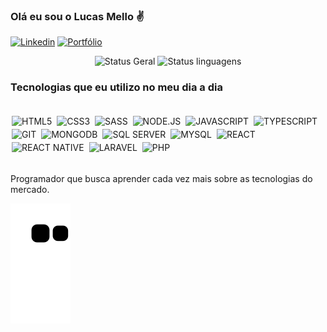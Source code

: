 
### Olá eu sou o Lucas Mello ✌️

[![Linkedin](	https://img.shields.io/badge/LinkedIn-0077B5?style=for-the-badge&logo=linkedin&logoColor=white)](https://www.linkedin.com/in/lucas-matos-de-mello-474a29196/) [![Portfólio](https://img.shields.io/badge/website-000000?style=for-the-badge&logo=About.me&logoColor=white)](https://lucas-mmello.github.io/Portfolio)

<div align="center">
  <img src="https://github-readme-stats-sigma-five.vercel.app/api?username=lucas-mmello&show_icons=true&theme=great-gatsby" alt="Status Geral" height="150" />
  <img src="https://github-readme-stats-sigma-five.vercel.app/api/top-langs/?username=lucas-mmello&layout=compact&theme=great-gatsby" alt="Status linguagens" height="150" />

</div>

### Tecnologias que eu utilizo no meu dia a dia

<div style="display: inline_block"><br/>
  <img align="center" alt="HTML5" src="https://img.shields.io/badge/HTML5-E34F26?style=for-the-badge&logo=html5&logoColor=white" style="margin: 2px"/>
  <img align="center" alt="CSS3" src="https://img.shields.io/badge/CSS3-1572B6?style=for-the-badge&logo=css3&logoColor=white" style="margin: 2px" />
  <img align="center" alt="SASS" src="https://img.shields.io/badge/Sass-CC6699?style=for-the-badge&logo=sass&logoColor=white" style="margin: 2px" />
  <img align="center" alt="NODE.JS" src="https://img.shields.io/badge/Node.js-43853D?style=for-the-badge&logo=node.js&logoColor=white" style="margin: 2px" />
  <img align="center" alt="JAVASCRIPT" src="https://img.shields.io/badge/JavaScript-F7DF1E?style=for-the-badge&logo=javascript&logoColor=black" style="margin: 2px" />
  <img align="center" alt="TYPESCRIPT" src="https://img.shields.io/badge/TypeScript-007ACC?style=for-the-badge&logo=typescript&logoColor=white" style="margin: 2px" />
  <img align="center" alt="GIT" src="https://img.shields.io/badge/GIT-E44C30?style=for-the-badge&logo=git&logoColor=white" style="margin: 2px" />
  <img align="center" alt="MONGODB" src="https://img.shields.io/badge/MongoDB-4EA94B?style=for-the-badge&logo=mongodb&logoColor=white" style="margin: 2px" />
  <img align="center" alt="SQL SERVER" src="https://img.shields.io/badge/Microsoft%20SQL%20Server-CC2927?style=for-the-badge&logo=microsoft%20sql%20server&logoColor=white" style="margin: 2px" />
  <img align="center" alt="MYSQL" src="https://img.shields.io/badge/MySQL-00000F?style=for-the-badge&logo=mysql&logoColor=white" style="margin: 2px" />
  <img align="center" alt="REACT" src="https://img.shields.io/badge/React-20232A?style=for-the-badge&logo=react&logoColor=61DAFB" style="margin: 2px" />
  <img align="center" alt="REACT NATIVE" src="https://img.shields.io/badge/React_Native-20232A?style=for-the-badge&logo=react&logoColor=61DAFB" style="margin: 2px" />
  <img align="center" alt="LARAVEL" src="https://img.shields.io/badge/Laravel-FF2D20?style=for-the-badge&logo=laravel&logoColor=white" style="margin: 2px" />
  <img align="center" alt="PHP" src="https://img.shields.io/badge/PHP-777BB4?style=for-the-badge&logo=php&logoColor=white" style="margin: 2px" />
</div><br/>

Programador que busca aprender cada vez mais sobre as tecnologias do mercado.


![Snake animation](https://github.com/lucas-mmello/lucas-mmello/blob/output/github-contribution-grid-snake.svg)
